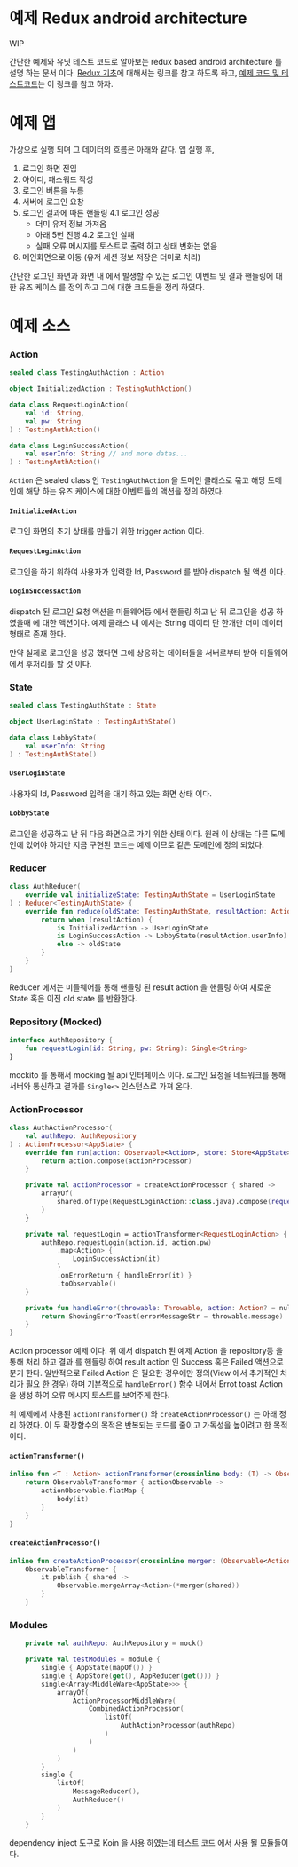 # 예제 Redux android architecture

WIP

간단한 예제와 유닛 테스트 코드로 알아보는 redux based android architecture 를 설명 하는 문서 이다. [Redux 기초](https://github.com/ksu3101/TIL/blob/master/ETC/200305.md)에 대해서는 링크를 참고 하도록 하고, [예제 코드 및 테스트코드](https://github.com/ksu3101/Arch-ReduxMvvm)는 이 링크를 참고 하자. 


# 예제 앱

가상으로 실행 되며 그 데이터의 흐름은 아래와 같다.
앱 실행 후,
1. 로그인 화면 진입
2. 아이디, 패스워드 작성 
3. 로그인 버튼을 누름
3. 서버에 로그인 요창 
4. 로그인 결과에 따른 핸들링
  4.1 로그인 성공 
    - 더미 유저 정보 가져옴
    - 아래 5번 진행
  4.2 로그인 실패 
    - 실패 오류 메시지를 토스트로 출력 하고 상태 변화는 없음 
5. 메인화면으로 이동 (유저 세션 정보 저장은 더미로 처리)

간단한 로그인 화면과 화면 내 에서 발생할 수 있는 로그인 이벤트 및 결과 핸들링에 대한 유즈 케이스 를 정의 하고 그에 대한 코드들을 정리 하였다. 

# 예제 소스

### Action

```kotlin
sealed class TestingAuthAction : Action

object InitializedAction : TestingAuthAction()

data class RequestLoginAction(
    val id: String,
    val pw: String
) : TestingAuthAction()

data class LoginSuccessAction(
    val userInfo: String // and more datas...
) : TestingAuthAction()
```

`Action` 은 sealed class 인 `TestingAuthAction` 을 도메인 클래스로 묶고 해당 도메인에 해당 하는 유즈 케이스에 대한 이벤트들의 액션을 정의 하였다. 

#### `InitializedAction`

로그인 화면의 초기 상태를 만들기 위한 trigger action 이다. 

#### `RequestLoginAction`

로그인을 하기 위하여 사용자가 입력한 Id, Password 를 받아 dispatch 될 액션 이다. 

#### `LoginSuccessAction`

dispatch 된 로그인 요청 액션을 미들웨어등 에서 핸들링 하고 난 뒤 로그인을 성공 하였을때 에 대한 액션이다. 예제 클래스 내 에서는 String 데이터 단 한개만 더미 데이터 형태로 존재 한다. 

만약 실제로 로그인을 성공 했다면 그에 상응하는 데이터들을 서버로부터 받아 미들웨어에서 후처리를 할 것 이다. 

### State

```kotlin
sealed class TestingAuthState : State

object UserLoginState : TestingAuthState()

data class LobbyState(
    val userInfo: String
) : TestingAuthState()
```

#### `UserLoginState`

사용자의 Id, Password 입력을 대기 하고 있는 화면 상태 이다. 

#### `LobbyState`

로그인을 성공하고 난 뒤 다음 화면으로 가기 위한 상태 이다. 원래 이 상태는 다른 도메인에 있어야 하지만 지금 구현된 코드는 예제 이므로 같은 도메인에 정의 되었다. 

### Reducer 

```kotlin
class AuthReducer(
    override val initializeState: TestingAuthState = UserLoginState
) : Reducer<TestingAuthState> {
    override fun reduce(oldState: TestingAuthState, resultAction: Action): TestingAuthState {
        return when (resultAction) {
            is InitializedAction -> UserLoginState
            is LoginSuccessAction -> LobbyState(resultAction.userInfo)
            else -> oldState
        }
    }
}
```

Reducer 에서는 미들웨어를 통해 핸들링 된 result action 을 핸들링 하여 새로운 State 혹은 이전 old state 를 반환한다. 

### Repository (Mocked)

```kotlin
interface AuthRepository {
    fun requestLogin(id: String, pw: String): Single<String>
}
```

mockito 를 통해서 mocking 될 api 인터페이스 이다. 로그인 요청을 네트워크를 통해 서버와 통신하고 결과를 `Single<>` 인스턴스로 가져 온다. 

### ActionProcessor 

```kotlin 
class AuthActionProcessor(
    val authRepo: AuthRepository
) : ActionProcessor<AppState> {
    override fun run(action: Observable<Action>, store: Store<AppState>): Observable<out Action> {
        return action.compose(actionProcessor)
    }

    private val actionProcessor = createActionProcessor { shared ->
        arrayOf(
            shared.ofType(RequestLoginAction::class.java).compose(requestLogin)
        )
    }

    private val requestLogin = actionTransformer<RequestLoginAction> { action ->
        authRepo.requestLogin(action.id, action.pw)
            .map<Action> {
                LoginSuccessAction(it)
            }
            .onErrorReturn { handleError(it) }
            .toObservable()
    }

    private fun handleError(throwable: Throwable, action: Action? = null): MessageAction {
        return ShowingErrorToast(errorMessageStr = throwable.message)
    }
}
```

Action processor 예제 이다. 위 에서 dispatch 된 예제 Action 을 repository등 을 통해 처리 하고 결과 를 핸들링 하여 result action 인 Success 혹은 Failed 액션으로 분기 한다. 일반적으로 Failed Action 은 필요한 경우에만 정의(View 에서 추가적인 처리가 필요 한 경우) 하며 기본적으로 `handleError()` 함수 내에서 Errot toast Action 을 생성 하여 오류 메시지 토스트를 보여주게 한다. 

위 예제에서 사용된 `actionTransformer()` 와 `createActionProcessor()` 는 아래 정리 하였다. 이 두 확장함수의 목적은 반복되는 코드를 줄이고 가독성을 높이려고 한 목적이다. 

#### `actionTransformer()`

```kotlin
inline fun <T : Action> actionTransformer(crossinline body: (T) -> Observable<Action>): ObservableTransformer<T, Action> {
    return ObservableTransformer { actionObservable ->
        actionObservable.flatMap {
            body(it)
        }
    }
}
```

#### `createActionProcessor()`

```kotlin
inline fun createActionProcessor(crossinline merger: (Observable<Action>) -> Array<Observable<Action>>): ObservableTransformer<Action, Action> =
    ObservableTransformer {
        it.publish { shared ->
            Observable.mergeArray<Action>(*merger(shared))
        }
    }
```

### Modules

```kotlin
    private val authRepo: AuthRepository = mock()

    private val testModules = module {
        single { AppState(mapOf()) }
        single { AppStore(get(), AppReducer(get())) }
        single<Array<MiddleWare<AppState>>> {
            arrayOf(
                ActionProcessorMiddleWare(
                    CombinedActionProcessor(
                        listOf(
                            AuthActionProcessor(authRepo)
                        )
                    )
                )
            )
        }
        single {
            listOf(
                MessageReducer(),
                AuthReducer()
            )
        }
    }
```

dependency inject 도구로 Koin 을 사용 하였는데 테스트 코드 에서 사용 될 모듈들이다. 

